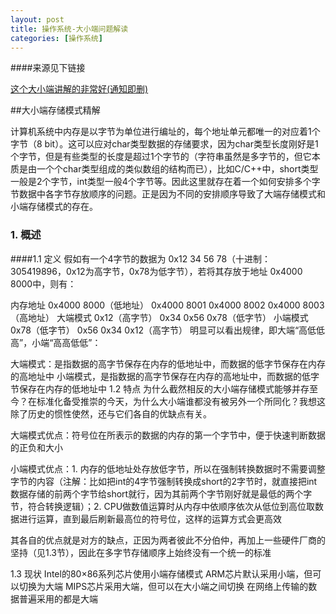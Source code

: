 ```yaml
---
layout: post
title: 操作系统-大小端问题解读
categories: [操作系统]
---
```


####来源见下链接

[这个大小端讲解的非常好(通知即删)](https://jocent.me/2017/07/25/big-little-endian.html)


##大小端存储模式精解

计算机系统中内存是以字节为单位进行编址的，每个地址单元都唯一的对应着1个字节（8 bit）。这可以应对char类型数据的存储要求，因为char类型长度刚好是1个字节，但是有些类型的长度是超过1个字节的（字符串虽然是多字节的，但它本质是由一个个char类型组成的类似数组的结构而已），比如C/C++中，short类型一般是2个字节，int类型一般4个字节等。因此这里就存在着一个如何安排多个字节数据中各字节存放顺序的问题。正是因为不同的安排顺序导致了大端存储模式和小端存储模式的存在。


### 1. 概述
####1.1 定义
假如有一个4字节的数据为 0x12 34 56 78（十进制：305419896，0x12为高字节，0x78为低字节），若将其存放于地址 0x4000 8000中，则有：

内存地址	0x4000 8000（低地址）	0x4000 8001	0x4000 8002	0x4000 8003（高地址）
大端模式	0x12（高字节）	0x34	0x56	0x78（低字节）
小端模式	0x78（低字节）	0x56	0x34	0x12（高字节）
明显可以看出规律，即大端“高低低高”，小端“高高低低”：

大端模式：是指数据的高字节保存在内存的低地址中，而数据的低字节保存在内存的高地址中
小端模式，是指数据的高字节保存在内存的高地址中，而数据的低字节保存在内存的低地址中
1.2 特点
为什么截然相反的大小端存储模式能够并存至今？在标准化备受推崇的今天，为什么大小端谁都没有被另外一个所同化？我想这除了历史的惯性使然，还与它们各自的优缺点有关。

大端模式优点：符号位在所表示的数据的内存的第一个字节中，便于快速判断数据的正负和大小

小端模式优点：1. 内存的低地址处存放低字节，所以在强制转换数据时不需要调整字节的内容（注解：比如把int的4字节强制转换成short的2字节时，就直接把int数据存储的前两个字节给short就行，因为其前两个字节刚好就是最低的两个字节，符合转换逻辑）；2.  CPU做数值运算时从内存中依顺序依次从低位到高位取数据进行运算，直到最后刷新最高位的符号位，这样的运算方式会更高效

其各自的优点就是对方的缺点，正因为两者彼此不分伯仲，再加上一些硬件厂商的坚持（见1.3节），因此在多字节存储顺序上始终没有一个统一的标准

1.3 现状
Intel的80×86系列芯片使用小端存储模式
ARM芯片默认采用小端，但可以切换为大端
MIPS芯片采用大端，但可以在大小端之间切换
在网络上传输的数据普遍采用的都是大端